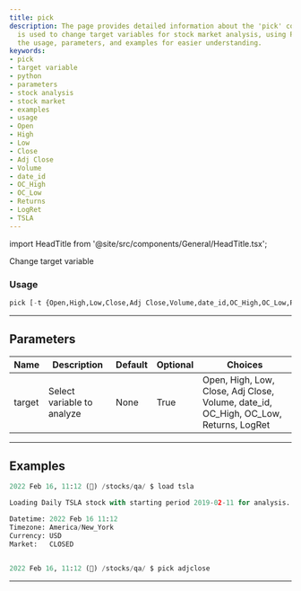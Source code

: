 ```yaml
---
title: pick
description: The page provides detailed information about the 'pick' command which
  is used to change target variables for stock market analysis, using Python. It lists
  the usage, parameters, and examples for easier understanding.
keywords:
- pick
- target variable
- python
- parameters
- stock analysis
- stock market
- examples
- usage
- Open
- High
- Low
- Close
- Adj Close
- Volume
- date_id
- OC_High
- OC_Low
- Returns
- LogRet
- TSLA
---
```


import HeadTitle from '@site/src/components/General/HeadTitle.tsx';

<HeadTitle title="pick - Qa - Crypto - Reference | OpenBB Terminal Docs" />

Change target variable

### Usage

```python
pick [-t {Open,High,Low,Close,Adj Close,Volume,date_id,OC_High,OC_Low,Returns,LogRet}]
```

---

## Parameters

| Name | Description | Default | Optional | Choices |
| ---- | ----------- | ------- | -------- | ------- |
| target | Select variable to analyze | None | True | Open, High, Low, Close, Adj Close, Volume, date_id, OC_High, OC_Low, Returns, LogRet |


---

## Examples

```python
2022 Feb 16, 11:12 (🦋) /stocks/qa/ $ load tsla

Loading Daily TSLA stock with starting period 2019-02-11 for analysis.

Datetime: 2022 Feb 16 11:12
Timezone: America/New_York
Currency: USD
Market:   CLOSED


2022 Feb 16, 11:12 (🦋) /stocks/qa/ $ pick adjclose
```
---
